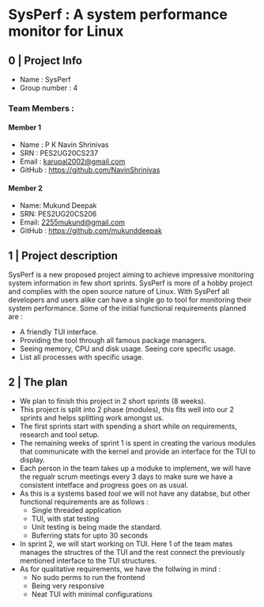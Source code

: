 # SysPerf : A system performance monitor for Linux

## 0 | Project Info
- Name : SysPerf
- Group number : 4

### Team Members : 

#### Member 1
- Name : P K Navin Shrinivas
- SRN : PES2UG20CS237
- Email : [karupal2002@gmail.com](mailto:karupal2002@gmail.com)
- GitHub : https://github.com/NavinShrinivas

#### Member 2
- Name: Mukund Deepak
- SRN: PES2UG20CS206
- Email: [2255mukund@gmail.com](mailto:2255mukund@gmail.com)
- GitHub : https://github.com/mukunddeepak

<!--Fill your details in the same format -->

## 1 | Project description
SysPerf is a new proposed project aiming to achieve impressive monitoring system information in few short sprints. SysPerf is more of a hobby project and complies with the open source nature of Linux. With SysPerf all developers and users alike can have a single go to tool for monitoring their system performance. Some of the initial functional requirements planned are : 
- A friendly TUI interface.
- Providing the tool through all famous package managers.
- Seeing memory, CPU and disk usage. Seeing core specific usage.
- List all processes with specific usage.

## 2 | The plan

- We plan to finish this project in 2 short sprints (8 weeks).
- This project is split into 2 phase (modules), this fits well into our 2 sprints and helps splitting work amongst us.
- The first sprints start with spending a short while on requirements, research and tool setup. 
- The remaining weeks of sprint 1 is spent in creating the various modules that communicate with the kernel and provide an interface for the TUI to display.
- Each person in the team takes up a moduke to implement, we will have the regualr scrum meetings every 3 days to make sure we have a consistent intetface and progress goes on as usual.
- As this is a systems based _tool_ we will not have any databse, but other functional requirements are as follows :
    - Single threaded application
    - TUI, with stat testing
    - Unit testing is being made the standard.
    - Buferring stats for upto 30 seconds
- In sprint 2, we will start working on TUI. Here 1 of the team mates manages the structres of the TUI and the rest connect the previously mentioned interface to the TUI structures.
- As for qualitative requirements, we have the follwing in mind : 
    - No sudo perms to run the frontend 
    - Being very responsive 
    - Neat TUI with minimal configurations
